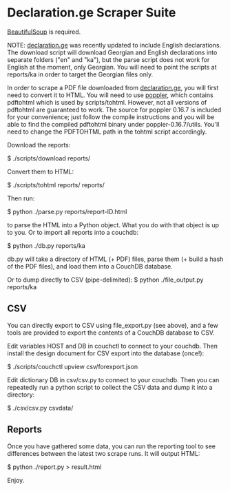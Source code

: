 Declaration.ge Scraper Suite
============================

[BeautifulSoup](http://www.crummy.com/software/BeautifulSoup/ "Beautiful Soup") is required.

NOTE: [declaration.ge](http://declaration.ge "Declaration.ge") was
recently updated to include English declarations. The download script
will download Georgian and English declarations into separate folders
("en" and "ka"), but the parse script does not work for English
at the moment, only Georgian. You will need to point the scripts
at reports/ka in order to target the Georgian files only.

In order to scrape a PDF file downloaded from
[declaration.ge](http://declaration.ge/ "Declaration.ge"), you
will first need to convert it to HTML. You will need to use
[poppler](http://poppler.freedesktop.org/ "pdf to html"), which 
contains pdftohtml which is used by scripts/tohtml. However, not all
versions of pdftohtml are guaranteed to work. The source for poppler
0.16.7 is included for your convenience; just follow the compile
instructions and you will be able to find the compiled pdftohtml binary
under poppler-0.16.7/utils. You'll need to change the PDFTOHTML path in
the tohtml script accordingly.

Download the reports:

$ ./scripts/download reports/

Convert them to HTML:

$ ./scripts/tohtml reports/ reports/

Then run:

$ python ./parse.py reports/report-ID.html

to parse the HTML into a Python object. What you do with that object is up to
you. Or to import all reports into a couchdb:

$ python ./db.py reports/ka

db.py will take a directory of HTML (+ PDF) files, parse them (+ build a hash
of the PDF files), and load them into a CouchDB database.

Or to dump directly to CSV (pipe-delimited):
$ python ./file_output.py reports/ka

CSV
---
You can directly export to CSV using file_export.py (see above), and a few 
tools are provided to export the contents of a CouchDB database to CSV.

Edit variables HOST and DB in couchctl to connect to your couchdb.
Then install the design document for CSV export into the database (once!):

$ ./scripts/couchctl upview csv/forexport.json

Edit dictionary DB in csv/csv.py to connect to your couchdb.
Then you can repeatedly run a python script to collect the CSV data and dump it into a directory:

$ ./csv/csv.py csvdata/


Reports
-------
Once you have gathered some data, you can run the reporting tool to see
differences between the latest two scrape runs. It will output HTML:

$ python ./report.py > result.html


Enjoy.
